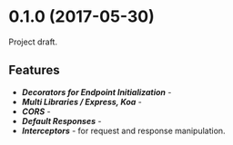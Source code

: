<a name="1.0.0-rc.1"></a>
# 0.1.0 (2017-05-30)

Project draft.

Features
---
* ***Decorators for Endpoint Initialization*** - 
* ***Multi Libraries / Express, Koa*** - 
* ***CORS*** - 
* ***Default Responses*** - 
* ***Interceptors*** - for request and response manipulation.